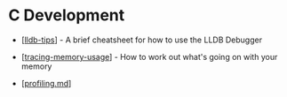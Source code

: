 # C Development

* [[lldb-tips]] - A brief cheatsheet for how to use the LLDB Debugger

* [[tracing-memory-usage]] - How to work out what's going on with your memory

* [[profiling.md]]


[//begin]: # "Autogenerated link references for markdown compatibility"
[lldb-tips]: lldb-tips.md "Lldb Tips"
[tracing-memory-usage]: tracing-memory-usage.md "Tracing Memory Usage"
[profiling.md]: profiling.md "Profiling"
[//end]: # "Autogenerated link references"
